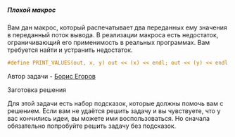 ##### Плохой макрос #####

Вам дан макрос, который распечатывает два переданных ему значения в переданный поток вывода. В реализации макроса есть недостаток, ограничивающий его применимость в реальных программах. Вам требуется найти и устранить недостаток.

```objectivec
#define PRINT_VALUES(out, x, y) out << (x) << endl; out << (y) << endl
```

Автор задачи - [Борис Егоров](https://www.coursera.org/user/b36d9f5a62bc4a643cdf459fb068d606)

Заготовка решения


Для этой задачи есть набор подсказок, которые должны помочь вам с решением. Если вам не удаётся решить задачу и вы чувствуете, что у вас кончились идеи, вы можете ими воспользоваться. Но сначала обязательно попробуйте решить задачу без подсказок.

